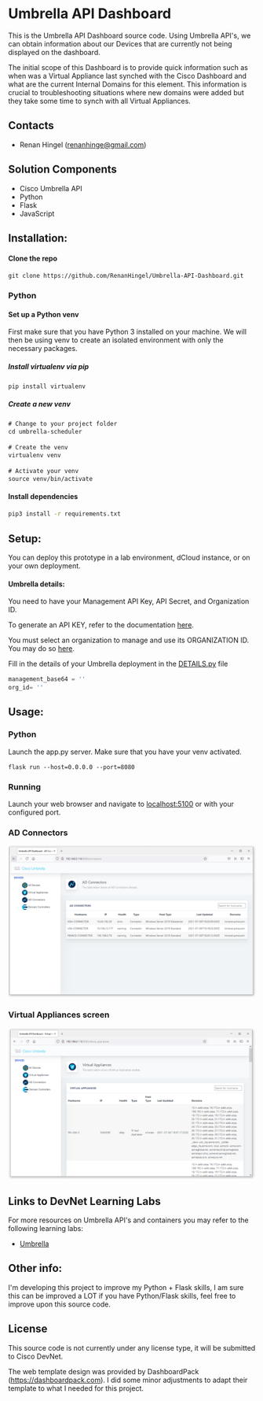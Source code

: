 # Umbrella API Dashboard
This is the Umbrella API Dashboard source code. Using Umbrella API's, we can obtain information about our Devices that are currently not being displayed on the dashboard.

The initial scope of this Dashboard is to provide quick information such as when was a Virtual Appliance last synched with the Cisco Dashboard and what are the current Internal Domains for this element. This information is crucial to troubleshooting situations where new domains were added but they take some time to synch with all Virtual Appliances. 

## Contacts

* Renan Hingel (renanhinge@gmail.com)

## Solution Components
* Cisco Umbrella API
* Python
* Flask
* JavaScript

## Installation:

#### Clone the repo
```console
git clone https://github.com/RenanHingel/Umbrella-API-Dashboard.git
```

### Python

#### Set up a Python venv
First make sure that you have Python 3 installed on your machine. We will then be using venv to create
an isolated environment with only the necessary packages.

##### Install virtualenv via pip
```
pip install virtualenv
```

##### Create a new venv
```
# Change to your project folder
cd umbrella-scheduler

# Create the venv
virtualenv venv

# Activate your venv
source venv/bin/activate
```

#### Install dependencies
```zsh
pip3 install -r requirements.txt
```


## Setup:
You can deploy this prototype in a lab environment, dCloud instance, or on your own deployment.


#### Umbrella details:
You need to have your Management API Key, API Secret, and Organization ID.

To generate an API KEY, refer to the documentation [here](https://docs.umbrella.com/umbrella-api/docs/authentication-and-errors).

You must select an organization to manage and use its ORGANIZATION ID. You may do so
[here](https://docs.umbrella.com/deployment-umbrella/docs/find-your-organization-id).

Fill in the details of your Umbrella deployment in the [DETAILS.py](controller/details.py) file
```python
management_base64 = ''
org_id= ''
```

## Usage:

### Python
Launch the app.py server. Make sure that you have your venv activated.
```commandline
flask run --host=0.0.0.0 --port=8080
```

### Running
Launch your web browser and navigate to [localhost:5100](localhost:5100) or with your configured port.

### AD Connectors
![alt text](ad_connectors.PNG)

### Virtual Appliances screen
![alt text](virtual_appliances.PNG)


## Links to DevNet Learning Labs
For more resources on Umbrella API's and containers you may refer to the following learning labs:
* [Umbrella](https://developer.cisco.com/learning/modules/umbrella-v11)

## Other info:
I'm developing this project to improve my Python + Flask skills, I am sure this can be improved a LOT if you have Python/Flask skills, feel free to improve upon this source code.

## License
This source code is not currently under any license type, it will be submitted to Cisco DevNet.

The web template design was provided by DashboardPack (https://dashboardpack.com). I did some minor adjustments to adapt their template to what I needed for this project.
